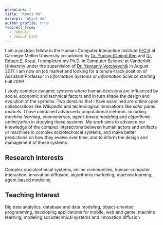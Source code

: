 ```yaml
---
permalink: /
title: "About Me"
excerpt: "About me"
author_profile: true
redirect_from: 
  - /about/
  - /about.html
---
```


I am a postdoc fellow in the Human-Computer Interaction Institute ([HCII](https://hcii.cmu.edu/)) at Carnegie Mellon University co-advised by [Dr. Yuqing (Ching) Ren](http://www.chingren.com/) and [Dr. Robert E. Kraut](http://kraut.hciresearch.org/). I completed my Ph.D. in Computer Science at Vanderbilt University under the supervision of [Dr. Yevgeniy Vorobeychik](http://vorobeychik.com/) in August 2017. I am now on job market and looking for a tenure-track position of Assistant Professor in *Information Systems* or *Information Science* starting Fall 2019!

I study complex dynamic systems where human decisions are influenced by social, economic and technical factors and in turn shape the design and evolution of the systems. Two domains that I have examined are online open collaborations like *Wikipedia* and technological innovations like *solar panel markets*. I have combined advanced computational methods including *machine learning*, *econometrics*, *agent-based modeling* and *algorithmic optimization* in studying these systems. My work aims to advance our knowledge of the complex interactions between human actors and artifacts or machines in complex sociotechnical systems, and make better predictions on how they evolve over time, and to inform the design and management of these systems.

## Research Interests
Complex sociotechnical systems, online communities, human-computer interaction, innovation diffusion, algorithmic marketing, machine learning, agent-based modeling

## Teaching Interest
Big data analytics, database and data modeling, object-oriented programming, developing applications for mobile, web and game, machine learning, modeling sociotechnical systems and innovation diffusion
